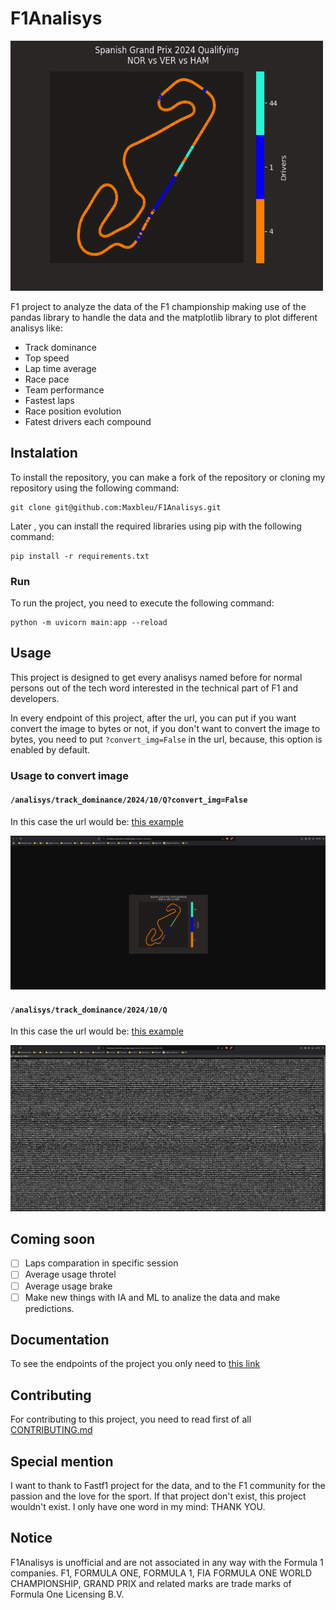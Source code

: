 # F1Analisys

<img src="./img/plot_example.png" alt="" width="500" height="400">

F1 project to analyze the data of the F1 championship making use of the pandas library to handle the data and the matplotlib library to plot different analisys like:

- Track dominance
- Top speed
- Lap time average
- Race pace
- Team performance
- Fastest laps
- Race position evolution
- Fatest drivers each compound

## Instalation

To install the repository, you can make a fork of the repository or cloning my repository using the following command:

```commandline
git clone git@github.com:Maxbleu/F1Analisys.git
```

Later , you can install the required libraries using pip with the following command:

```commandline
pip install -r requirements.txt
```

### Run

To run the project, you need to execute the following command:

```commandline
python -m uvicorn main:app --reload
```


## Usage

This project is designed to get every analisys named before for normal persons out of the tech word interested in the technical part of F1 and developers.

In every endpoint of this project, after the url, you can put if you want convert the image to bytes or not, if you don't want to convert the image to bytes, you need to put `?convert_img=False` in the url, because, this option is enabled by default. 

### Usage to convert image

#### `/analisys/track_dominance/2024/10/Q?convert_img=False`
In this case the url would be: [this example](https://f1analisys-production.up.railway.app/analisys/track_dominance/2024/10/Q?convert_img=False)

<img src="./img/example_get_image_not_converted.png" alt="ejemplo de obtener un analisis sin convertir a bytes">

#### `/analisys/track_dominance/2024/10/Q`
In this case the url would be: [this example](https://f1analisys-production.up.railway.app/analisys/track_dominance/2024/10/Q)

<img src="./img/example_get_image_converted.png" alt="ejemplo de obtener un analisis convertido a bytes">

## Coming soon

- [ ] Laps comparation in specific session
- [ ] Average usage throtel
- [ ] Average usage brake
- [ ] Make new things with IA and ML to analize the data and
make predictions.

## Documentation

To see the endpoints of the project you only need to [this link](https://f1analisys-production.up.railway.app/)

## Contributing

For contributing to this project, you need to read first of all [CONTRIBUTING.md](https://github.com/Maxbleu/F1Analisys/blob/master/CONTRIBUTING.md)

## Special mention

I want to thank to Fastf1 project for the data, and to the F1 community for the passion and the love for the sport.
If that project don't exist, this project wouldn't exist. I only have one word in my mind: THANK YOU.

## Notice

F1Analisys is unofficial and are not associated in any way with the Formula 1 companies. F1, FORMULA ONE, FORMULA 1, FIA FORMULA ONE WORLD CHAMPIONSHIP, GRAND PRIX and related marks are trade marks of Formula One Licensing B.V.
